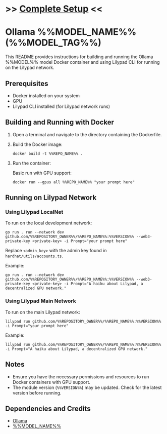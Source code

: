 # >> [Complete Setup](../../issues/new?template=complete_setup.yml) <<

# Ollama %%MODEL_NAME%% (%%MODEL_TAG%%)

This README provides instructions for building and running the Ollama %%MODEL%% model Docker container and using Lilypad CLI for running on the Lilypad network.

## Prerequisites

- Docker installed on your system
- GPU
- Lilypad CLI installed (for Lilypad network runs)

## Building and Running with Docker

1. Open a terminal and navigate to the directory containing the Dockerfile.

2. Build the Docker image:
   ```
   docker build -t %%REPO_NAME%% .
   ```

3. Run the container:

   Basic run with GPU support:
   ```
   docker run --gpus all %%REPO_NAME%% "your prompt here"
   ```

## Running on Lilypad Network

### Using Lilypad LocalNet

To run on the local development network:

```
go run . run --network dev github.com/%%REPOSITORY_OWNER%%/%%REPO_NAME%%:%%VERSION%% --web3-private-key <private-key> -i Prompt="your prompt here"
```

Replace `<admin_key>` with the admin key found in `hardhat/utils/accounts.ts`.

Example:
```
go run . run --network dev github.com/%%REPOSITORY_OWNER%%/%%REPO_NAME%%:%%VERSION%% --web3-private-key <private-key> -i Prompt="A haiku about Lilypad, a decentralized GPU network."
```

### Using Lilypad Main Network

To run on the main Lilypad network:

```
lilypad run github.com/%%REPOSITORY_OWNER%%/%%REPO_NAME%%:%%VERSION%% -i Prompt="your prompt here"
```

Example:
```
lilypad run github.com/%%REPOSITORY_OWNER%%/%%REPO_NAME%%:%%VERSION%% -i Prompt="A haiku about Lilypad, a decentralized GPU network."
```

## Notes

- Ensure you have the necessary permissions and resources to run Docker containers with GPU support.
- The module version (`%%VERSION%%`) may be updated. Check for the latest version before running.

## Dependencies and Credits

- [Ollama](https://ollama.com/)
- [%%MODEL_NAME%%](%%MODEL_URL%%)
